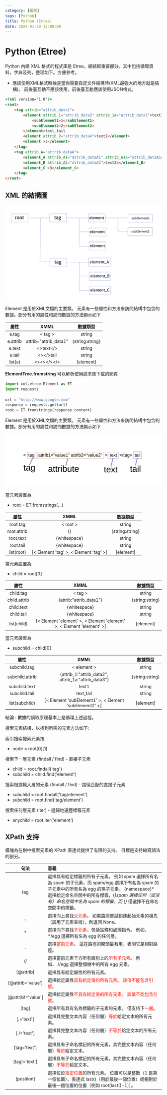 ```yaml
---
category: [編程]
tags: [Python]
title: Python (Etree)
date: 2022-01-20 12:00:00
---
```


<style>
    table {
        width: 100%;
    }
</style>

# Python (Etree)

Python 內建 XML 格式的程式庫是 Etree。總結較重要部分。其中包括循環資料，字典及列，整理如下。方便參考。

- 應該使用XML格式時候是當你需要自定文件結構時(XML最強大的地方就是結構)。 前後臺互動不應該使用，前後臺互動應該使用JSON格式。

```html
<?xml version="1.0"?>
<root>
    <tag attrib="attrib_data1">
        <element attrib_1="attrib_data2" attrib_1a="attrib_data3">text1
            <subElement1>1</subElement1>
            <subElement2>2</subElement2>
        </element>text_tail
        <element attrib_2="attrib_data4">text2</element>
        <element >3</element>
    </tag>
    <tag attrib_A="attrib_dataA">
        <element_A attrib_A1="attrib_dataA1" attrib_A1a="attrib_dataA1a">text1a</element_A>
        <element_B attrib_A2="attrib_dataA2">text2a</element_B>
        <element_C >3</element_C>
    </tag>
</root>
```
## XML 的結搆圖

![Alt xml](../assets/img/misc/xml_struct.svg)

Element 是用於XML文檔的主要類。
元素有一些屬性和方法來訪問結構中包含的數據。部分有用的屬性和訪問數據的方法顯示如下

|屬性|XMML|數據類型|
|:---:|:---:|:---:|
|e.tag|< tag >|string|
|e.attrib|attrib="attrib_data1"|{string:string}|
|e.text|<>text</>|string|
|e.tail|<></>tail|string|
|list(e)|<><></></>|[element]|


**ElementTree.fromstring** 可以解析使用請求庫下載的網頁

```python
import xml.etree.Element as ET
import requests

url = "http://www.google.com"
response = requests.get(url)
root = ET.fromstrings(response.content)

```
Element 是用於XML文檔的主要類。
元素有一些屬性和方法來訪問結構中包含的數據。部分有用的屬性和訪問數據的方法顯示如下

![Alt xml](../assets/img/misc/xml_tag.svg)

當元素設置為
 - root = ET.fromstrings(...)

|屬性|XMML|數據類型|
|:---:|:---:|:---:|
|root.tag|< root >|string|
|root.attrib|{}|{string:string}|
|root.text|{whitespace}|string|
|root.tail|{whitespace}|string|
|list(root)|[< Element 'tag' >, < Element 'tag' >] |[element]|

當元素設置為
 - child = root[0]

|屬性|XMML|數據類型|
|:---:|:---:|:---:|
|child.tag|< tag >|string|
|child.attrib|{attrib:"attrib_data1"}|{string:string}|
|child.text|{whitespace}|string|
|child.tail|{whitespace}|string|
|list(child)|[< Element 'element' >, < Element 'element' >, < Element 'element' >] |[element]|

當元素設置為
 - subchild = child[0]

|屬性|XMML|數據類型|
|:---:|:---:|:---:|
|subchild.tag|< element >|string|
|subchild.attrib|{attrib_1:"attrib_data2", attrib_1a:"attrib_data3"}|{string:string}|
|subchild.text|text1|string|
|subchild.tail|text_tail|string|
|list(subchild)|[< Element 'subElement1' >, < Element 'subElement2' >] |[element]|

結論 : 數據的讀取原理基本上是循環上述過程。

搜索元素結構，以找到所需的元素方法如下:
 
索引搜索搜索元素按

 - node = root[0][1]

搜索下一層元素 (findall / find) - 直接子元素

 - child = root.findall('tag')
 - subchild = child.find('element') 

搜索根據輸入層的元素 (findall / find) - 路徑匹配的直接子元素

 - subchild = root.findall('tag/element')
 - subchild = root.find('tag/element')

搜索任何層元素 (iter) - 遞歸地遍歷標籤元素
    
 - anychild = root.iter('element')


 ## XPath 支持

 模塊為在樹中搜索元素的 XPath 表達式提供了有限的支持。 目標是支持縮寫語法的部分。

|句法|意義|
|:---:|:---|
|tag|選擇具有給定標籤的所有子元素。 例如 spam 選擇所有名為 spam 的子元素，而 spam/egg 選擇所有名為 spam 的子元素中的所有名為 egg 的孫子元素。 {namespace}* 選擇給定命名空間中的所有標籤，{*}spam 選擇任何（或沒有）命名空間中名為 spam 的標籤，而 {}* 僅選擇不在命名空間中的標籤。|
|..|選擇向上尋找<font color="#FF1000">父元素</font>。 如果路徑嘗試到達起始元素的祖先（調用了元素查找），則返回 None。|
|*|選擇向下尋找<font color="#FF1000">子元素</font>，包括註釋和處理指令。 例如，*/egg 選擇所有名為 egg 的任何層。|
|.|選擇<font color="#FF1000">當前元素</font>。 這在路徑的開頭最有用，表明它是相對路徑。|
|//|選擇當前元素下方所有級別上的<font color="#FF1000">所有子元素</font>。 例如，.//egg 選擇整個樹中的所有 egg 元素。|
|[@attrib]|選擇具有給定屬性的所有元素。|
|[@attrib='value']|選擇給定屬性<font color="#FF1000">具有給定值的所有元素。 該值不能包含引號。|
|[@attrib!='value']|選擇給定屬性<font color="#FF1000">不具有給定值的所有元素。 該值不能包含引號。|
|[tag]|選擇所有具有名為標籤的子元素的元素。 僅支持下<font color="#FF1000">一層</font>。|
|[.='text']|選擇其完整文本內容（任何層）<font color="#FF1000">等於</font>給定文本的所有元素。|
|[.!='text']|選擇其完整文本內容（任何層）<font color="#FF1000">不等於</font>給定文本的所有元素。|
|[tag='text']|選擇具有子命名標記的所有元素，其完整文本內容（任何層）<font color="#FF1000">等於</font>給定文本。|
|[tag!='text']|選擇具有子命名標記的所有元素，其完整文本內容（任何層）<font color="#FF1000">不等於</font>給定文本。|
|[position]|選擇位於<font color="#FF1000">指定位置</font>的所有元素。 位置可以是整數（1 是第一個位置）、表達式 last()（用於最後一個位置）或相對於最後一個位置的位置（例如 root[last()-1]）。|


